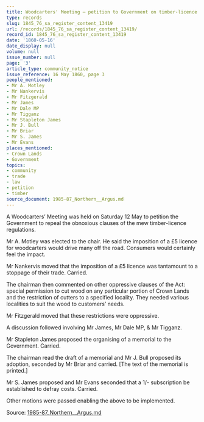 ```yaml
---
title: Woodcarters' Meeting — petition to Government on timber-licence
type: records
slug: 1845_76_sa_register_content_13419
url: /records/1845_76_sa_register_content_13419/
record_id: 1845_76_sa_register_content_13419
date: '1860-05-16'
date_display: null
volume: null
issue_number: null
page: '3'
article_type: community_notice
issue_reference: 16 May 1860, page 3
people_mentioned:
- Mr A. Motley
- Mr Nankervis
- Mr Fitzgerald
- Mr James
- Mr Dale MP
- Mr Tigganz
- Mr Stapleton James
- Mr J. Bull
- Mr Briar
- Mr S. James
- Mr Evans
places_mentioned:
- Crown Lands
- Government
topics:
- community
- trade
- law
- petition
- timber
source_document: 1985-87_Northern__Argus.md
---
```


A Woodcarters’ Meeting was held on Saturday 12 May to petition the Government to repeal the obnoxious clauses of the mew timber-licence regulations.

Mr A. Motley was elected to the chair.  He said the imposition of a £5 licence for woodcarters would drive many off the road.  Consumers would certainly feel the impact.

Mr Nankervis moved that the imposition of a £5 licence was tantamount to a stoppage of their trade.  Carried.

The chairman then commented on other oppressive clauses of the Act: special permission to cut wood on any particular portion of Crown Lands and the restriction of cutters to a specified locality.  They needed various localities to suit the wood to customers’ needs.

Mr Fitzgerald moved that these restrictions were oppressive.

A discussion followed involving Mr James, Mr Dale MP, & Mr Tigganz.

Mr Stapleton James proposed the organising of a memorial to the Government.  Carried.

The chairman read the draft of a memorial and Mr J. Bull proposed its adoption, seconded by Mr Briar and carried.  [The text of the memorial is printed.]

Mr S. James proposed and Mr Evans seconded that a 1/- subscription be established to defray costs.  Carried.

Other motions were passed enabling the above to be implemented.

Source: [1985-87_Northern__Argus.md](/downloads/markdown/1985-87_Northern__Argus.md)
